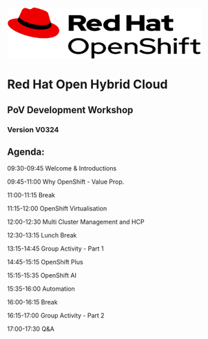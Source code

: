 <img src="https://github.com/RHEPDS/OCPFundation4IBM/blob/main/logo.png" width="450" height="120">

# Red Hat Open Hybrid Cloud 

## PoV Development Workshop 

### Version V0324

## Agenda:

09:30-09:45		Welcome & Introductions 

09:45-11:00		Why OpenShift - Value Prop. 

11:00-11:15		Break

11:15-12:00 		OpenShift Virtualisation

12:00-12:30		Multi Cluster Management and HCP	

12:30-13:15		Lunch Break

13:15-14:45		Group Activity - Part 1

14:45-15:15		OpenShift Plus

15:15-15:35		OpenShift AI

15:35-16:00   Automation

16:00-16:15		Break

16:15-17:00		Group Activity - Part 2  

17:00-17:30		Q&A
